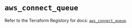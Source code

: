 # `aws_connect_queue`

Refer to the Terraform Registory for docs: [`aws_connect_queue`](https://registry.terraform.io/providers/hashicorp/aws/5.16.1/docs/resources/connect_queue).
